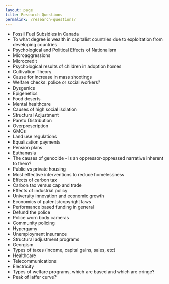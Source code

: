 ```yaml
---
layout: page
title: Research Questions
permalink: /research-questions/
---
```


* Fossil Fuel Subsidies in Canada
* To what degree is wealth in capitalist countries due to exploitation from developing countries
* Psychological and Political Effects of Nationalism
* Microaggressions
* Microcredit
* Psychological results of children in adoption homes
* Cultivation Theory
* Cause for increase in mass shootings
* Welfare checks: police or social workers?
* Dysgenics
* Epigenetics
* Food deserts
* Mental healthcare
* Causes of high social isolation
* Structural Adjustment
* Pareto Distribution
* Overprescription
* GMOs
* Land use regulations
* Equalization payments
* Pension plans
* Euthanasia
* The causes of genocide - Is an oppressor-oppressed narrative inherent to them?
* Public vs private housing
* Most effective interventions to reduce homelessness
* Effects of carbon tax
* Carbon tax versus cap and trade
* Effects of industrial policy
* University innovation and economic growth
* Economics of patents/copyright laws
* Performance based funding in general
* Defund the police
* Police worn body cameras
* Community policing
* Hypergamy
* Unemployment insurance
* Structural adjustment programs
* Georgism
* Types of taxes (income, capital gains, sales, etc)
* Healthcare
* Telecommunications
* Electricity
* Types of welfare programs, which are based and which are cringe?
* Peak of laffer curve?
